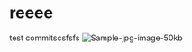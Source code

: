 # reeee
test commitscsfsfs
![Sample-jpg-image-50kb](https://user-images.githubusercontent.com/24388906/220288282-100629ed-08b1-4f96-974d-646a275d2d92.jpg)
